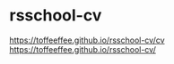 # rsschool-cv
https://toffeeffee.github.io/rsschool-cv/cv
https://toffeeffee.github.io/rsschool-cv/
